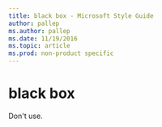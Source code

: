 ```yaml
---
title: black box - Microsoft Style Guide
author: pallep
ms.author: pallep
ms.date: 11/19/2016
ms.topic: article
ms.prod: non-product specific
---
```


# black box

Don't use. 
